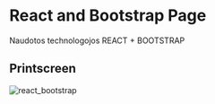 # React and Bootstrap Page

Naudotos technologojos REACT + BOOTSTRAP

## Printscreen
![react_bootstrap](https://user-images.githubusercontent.com/117721797/214651196-f2d77f02-befd-4577-bfab-73d4ffafff70.jpg)

